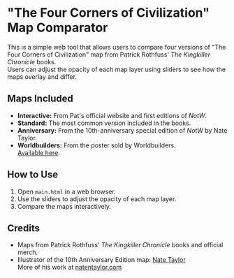 # "The Four Corners of Civilization" Map Comparator

This is a simple web tool that allows users to compare four versions of "The Four Corners of Civilization" map from Patrick Rothfuss' *The Kingkiller Chronicle* books.  
Users can adjust the opacity of each map layer using sliders to see how the maps overlay and differ.

## Maps Included
- **Interactive:** From Pat's official website and first editions of *NotW*.  
- **Standard:** The most common version included in the books.  
- **Anniversary:** From the 10th-anniversary special edition of *NotW* by Nate Taylor.  
- **Worldbuilders:** From the poster sold by Worldbuilders.  
[Available here](https://worldbuildersmarket.com/products/anniversary-edition-four-corners-of-civilization-map).

## How to Use
1. Open `main.html` in a web browser.  
2. Use the sliders to adjust the opacity of each map layer.  
3. Compare the maps interactively.

## Credits
- Maps from Patrick Rothfuss' *The Kingkiller Chronicle* books and official merch.
- Illustrator of the 10th Anniversary Edition map: [Nate Taylor](https://www.instagram.com/natentaylor/)  
  More of his work at [natentaylor.com](https://natentaylor.com/)
